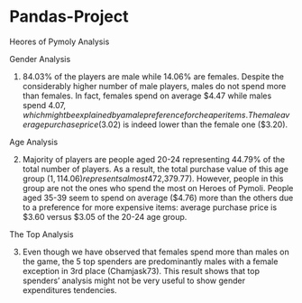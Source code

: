 # Pandas-Project
Heores of Pymoly Analysis


Gender Analysis

1)	84.03% of the players are male while 14.06% are females. Despite the considerably higher number of male players, males do not spend more than females. In fact, females spend on average $4.47 while males spend $4.07, which might be explained by a male preference for cheaper items. The male average purchase price ($3.02) is indeed lower than the female one ($3.20). 

Age Analysis

2)	Majority of players are people aged 20-24 representing 44.79% of the total number of players. As a result, the total purchase value of this age group ($1,114.06) represents almost 47% of the total revenues of the game ($2,379.77). However, people in this group are not the ones who spend the most on Heroes of Pymoli. People aged 35-39 seem to spend on average ($4.76) more than the others due to a preference for more expensive items: average purchase price is $3.60 versus $3.05 of the 20-24 age group.

The Top Analysis

3)	Even though we have observed that females spend more than males on the game, the 5 top spenders are predominantly males with a female exception in 3rd place (Chamjask73). This result shows that top spenders’ analysis might not be very useful to show gender expenditures tendencies.
